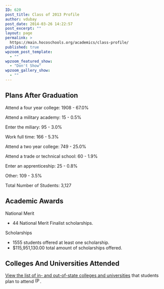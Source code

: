 ```yaml
---
ID: 620
post_title: Class of 2013 Profile
author: vdubay
post_date: 2014-03-26 14:22:57
post_excerpt: ""
layout: page
permalink: >
  https://main.hocoschools.org/academics/class-profile/
published: true
wpzoom_post_template:
  - ""
wpzoom_featured_show:
  - "Don't Show"
wpzoom_gallery_show:
  - ""
---
```

<h2>Plans After Graduation</h2>

<p>Attend a four year college: 1908 - 67.0%</p>
<p>Attend a military academy: 15 - 0.5%</p>
<p>Enter the miliary: 95 - 3.0%</p>
<p>Work full time: 166 - 5.3%</p>
<p>Attend a two year college: 749 - 25.0%</p>
<p>Attend a trade or technical school: 60 - 1.9%</p>
<p>Enter an apprenticeship: 25 - 0.8%</p>
<p>Other: 109 - 3.5%</p>
<p>Total Number of Students: 3,127</p>

<h2>Academic Awards</h2>

<p>National Merit</p>
<ul>
  <li>44 National Merit Finalist scholarships.</li>
</ul>

<p>Scholarships</p>
<ul>
  <li>1555 students offered at least one scholarship.</li>
  <li>$115,951,130.00 total amount of scholarships offered.</li>
</ul>

<h2>Colleges And Universities Attended</h2>

<p><a href="/f/academics/colleges_universities2013.pdf">View the list of in- and out-of-state colleges and universities</a> that students plan to attend <img alt="(PDF)" src="/f/images/bullet-pdf.gif" width="16" height="16" align="bottom" border="0" />.</p>